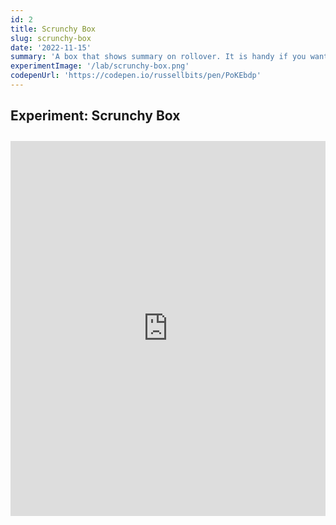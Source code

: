 ```yaml
---
id: 2
title: Scrunchy Box
slug: scrunchy-box
date: '2022-11-15'
summary: 'A box that shows summary on rollover. It is handy if you want each content card height to be equal but with varying summary text length.'
experimentImage: '/lab/scrunchy-box.png'
codepenUrl: 'https://codepen.io/russellbits/pen/PoKEbdp'
---
```


## Experiment: Scrunchy Box

<div class="experiment">
<iframe title="Interactive Codepen Example" height="600" style="width: 100%;" scrolling="no" src="https://codepen.io/russellbits/embed/PoKEbdp?default-tab=html%2Cresult" frameborder="no" loading="lazy" allowtransparency="true" allowfullscreen="true">
  See the Pen <a href="https://codepen.io/russellbits/pen/PoKEbdp">
  Scrunchy Box</a> by Russell Warner (<a href="https://codepen.io/russellbits">@russellbits</a>)
  on <a href="https://codepen.io">CodePen</a>.
</iframe>
</div>

<style>
.experiment {
    margin: 2em 0 0 0;
}
</style>
